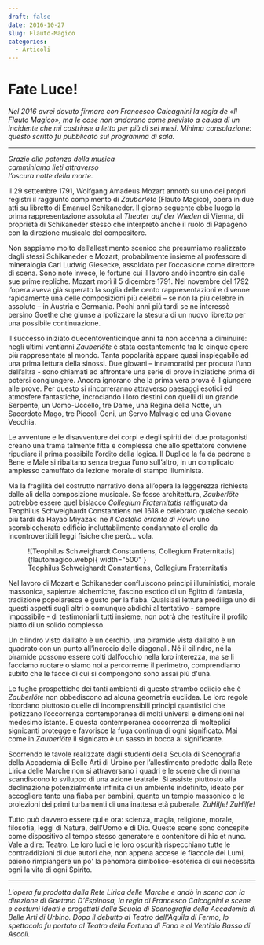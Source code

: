 ```yaml
---
draft: false
date: 2016-10-27 
slug: Flauto-Magico
categories:
  - Articoli
---
```


# Fate Luce!

*Nel 2016 avrei dovuto firmare con Francesco Calcagnini la regia de «Il Flauto Magico», ma le cose non andarono come previsto a causa di un incidente che mi costrinse a letto per più di sei mesi. Minima consolazione: questo scritto fu pubblicato sul programma di sala.*

<!-- more -->

---

*Grazie alla potenza della musica* <br />
*camminiamo lieti attraverso* <br />
*l’oscura notte della morte.*

Il 29 settembre 1791, Wolfgang Amadeus Mozart annotò su uno dei propri registri il raggiunto compimento di *Zauberlöte* (Flauto Magico), opera in due atti su libretto di Emanuel Schikaneder. Il giorno seguente ebbe luogo la prima rappresentazione assoluta al *Theater auf der Wieden* di Vienna, di proprietà di Schikaneder stesso che interpretò anche il ruolo di Papageno con la direzione musicale del compositore.

Non sappiamo molto dell’allestimento scenico che presumiamo realizzato dagli stessi Schikaneder e Mozart, probabilmente insieme al professore di mineralogia Carl Ludwig Giesecke, assoldato per l’occasione come direttore di scena. Sono note invece, le fortune cui il lavoro andò incontro sin dalle sue prime repliche. Mozart morì il 5 dicembre 1791. Nel novembre del 1792 l’opera aveva già superato la soglia delle cento rappresentazioni e divenne rapidamente una delle composizioni più celebri – se non la più celebre in assoluto – in Austria e Germania. Pochi anni più tardi se ne interessò persino Goethe che giunse a ipotizzare la stesura di un nuovo libretto per una possibile continuazione.

Il successo iniziato duecentoventicinque anni fa non accenna a diminuire: negli ultimi vent’anni *Zauberlöte* è stata costantemente tra le cinque opere più rappresentate al mondo. Tanta popolarità appare quasi inspiegabile ad una prima lettura della sinossi. Due giovani –
innamoratisi per procura l’uno dell’altra - sono chiamati ad affrontare una serie di prove iniziatiche prima di potersi congiungere. Ancora ignorano che la prima vera prova è il giungere alle prove. Per questo si rincorreranno attraverso paesaggi esotici ed atmosfere fantastiche, incrociando i loro destini con quelli di un grande Serpente, un Uomo-Uccello, tre Dame, una Regina della Notte, un Sacerdote Mago, tre Piccoli Geni, un Servo Malvagio ed una Giovane Vecchia.

Le avventure e le disavventure dei corpi e degli spiriti dei due protagonisti creano una trama talmente fitta e complessa che allo spettatore conviene ripudiare il prima possibile l’ordito della logica. Il Duplice la fa da padrone e Bene e Male si ribaltano senza tregua l’uno sull’altro, in un complicato amplesso camuffato da lezione morale di stampo illuminista.

Ma la fragilità del costrutto narrativo dona all’opera la leggerezza richiesta dalle ali della composizione musicale. Se fosse architettura, *Zauberlöte* potrebbe essere quel bislacco *Collegium Fraternitatis* raffigurato da Teophilus Schweighardt Constantiens nel 1618 e
celebrato qualche secolo più tardi da Hayao Miyazaki ne *Il Castello errante di Howl*: uno scombiccherato edificio ineluttabilmente condannato al crollo da incontrovertibili leggi fisiche che però… vola.

<figure markdown>
  ![Teophilus Schweighardt Constantiens, Collegium Fraternitatis](flautomagico.webp){ width="500" }
  <figcaption>Teophilus Schweighardt Constantiens, Collegium Fraternitatis</figcaption>
</figure>

Nel lavoro di Mozart e Schikaneder confluiscono principi illuministici, morale massonica, sapienze alchemiche, fascino esotico di un Egitto di fantasia, tradizione popolaresca e gusto per la fiaba. Qualsiasi lettura prediliga uno di questi aspetti sugli altri o comunque abdichi al tentativo - sempre impossibile - di testimoniarli tutti insieme, non potrà che restituire il profilo piatto di un solido complesso.

Un cilindro visto dall’alto è un cerchio, una piramide vista dall’alto è un quadrato con un punto all’incrocio delle diagonali. Né il cilindro, né la piramide possono essere colti dall’occhio nella loro interezza, ma se li facciamo ruotare o siamo noi a percorrerne il perimetro, comprendiamo subito che le facce di cui si compongono sono assai più d'una.

Le fughe prospettiche dei tanti ambienti di questo strambo ediicio che è _Zauberlöte_ non obbediscono ad alcuna geometria euclidea. Le loro regole ricordano piuttosto quelle di incomprensibili principi quantistici che ipotizzano l’occorrenza contemporanea di molti universi e dimensioni nel medesimo istante. E questa contemporanea occorrenza di molteplici signicanti protegge e favorisce la fuga continua di ogni significato. Mai come in _Zauberlöte_ il signicato è un sasso in bocca al significante.

Scorrendo le tavole realizzate dagli studenti della Scuola di Scenografia della Accademia di Belle Arti di Urbino per l’allestimento prodotto dalla Rete Lirica delle Marche non si attraversano i quadri e le scene che di norma scandiscono lo sviluppo di una azione teatrale. Si assiste piuttosto alla declinazione potenzialmente infinita di un ambiente indefinito, ideato per accogliere tanto una fiaba per bambini, quanto un tempio massonico o le proiezioni dei primi turbamenti di una inattesa età puberale. *ZuHilfe! ZuHilfe!*

Tutto può davvero essere qui e ora: scienza, magia, religione, morale, filosofia, leggi di Natura, dell’Uomo e di Dio. Queste scene sono concepite come dispositivo al tempo stesso generatore e contenitore di hic et nunc. Vale a dire: Teatro. Le loro luci e le loro oscurità rispecchiano tutte le contraddizioni di due autori che, non appena accese le fiaccole dei Lumi, paiono rimpiangere un po' la penombra simbolico-esoterica di cui necessita ogni la vita di ogni Spirito.

---

*L'opera fu prodotta dalla Rete Lirica delle Marche e andò in scena con la direzione di Gaetano D’Espinosa, la regia di Francesco Calcagnini e scene e costumi ideati e progettati dalla Scuola di Scenografia della Accademia di Belle Arti di Urbino. Dopo il debutto al Teatro dell'Aquila di Fermo, lo spettacolo fu portato al Teatro della Fortuna di Fano e al Ventidio Basso di Ascoli.*